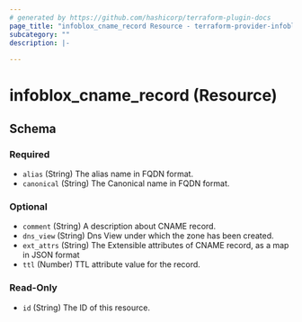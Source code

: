 ```yaml
---
# generated by https://github.com/hashicorp/terraform-plugin-docs
page_title: "infoblox_cname_record Resource - terraform-provider-infoblox"
subcategory: ""
description: |-
  
---
```


# infoblox_cname_record (Resource)





<!-- schema generated by tfplugindocs -->
## Schema

### Required

- `alias` (String) The alias name in FQDN format.
- `canonical` (String) The Canonical name in FQDN format.

### Optional

- `comment` (String) A description about CNAME record.
- `dns_view` (String) Dns View under which the zone has been created.
- `ext_attrs` (String) The Extensible attributes of CNAME record, as a map in JSON format
- `ttl` (Number) TTL attribute value for the record.

### Read-Only

- `id` (String) The ID of this resource.


